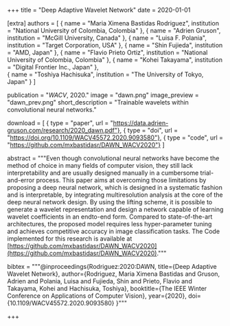 +++
title = "Deep Adaptive Wavelet Network"
date = 2020-01-01

[extra]
authors = [
    { name = "Maria Ximena Bastidas Rodriguez", institution = "National University of Colombia, Colombia" },
    { name = "Adrien Gruson", institution = "McGill University, Canada" },
    { name = "Luisa F. Polania", institution = "Target Corporation, USA" },
    { name = "Shin Fujieda", institution = "AMD, Japan" },
    { name = "Flavio Prieto Ortiz", institution = "National University of Colombia, Colombia" },
    { name = "Kohei Takayama", institution = "Digital Frontier Inc., Japan" },  
    { name = "Toshiya Hachisuka", institution = "The University of Tokyo, Japan" }
]

publication = "*WACV*, 2020."
image = "dawn.png"
image_preview = "dawn_prev.png"
short_description = "Trainable wavelets within convolutional neural networks."

download = [ 
    { type = "paper", url = "https://data.adrien-gruson.com/research/2020_dawn.pdf"},
    { type = "doi", url = "https://doi.org/10.1109/WACV45572.2020.9093580"},
    { type = "code", url = "https://github.com/mxbastidasr/DAWN_WACV2020"}
]

abstract = """Even though convolutional neural networks have become the method of choice in many fields of computer vision, they still lack interpretability and are usually designed manually in a cumbersome trial-and-error process. This paper aims at overcoming those limitations by proposing a deep neural network, which is designed in a systematic fashion and is interpretable, by integrating  multiresolution analysis at the core of the deep neural network design. By using the lifting scheme, it is possible to generate a wavelet representation and design a network capable of learning wavelet coefficients in an endto-end form. Compared to state-of-the-art architectures, the proposed model requires less hyper-parameter tuning and achieves competitive accuracy in image classification tasks. The Code implemented for this research is available at [https://github.com/mxbastidasr/DAWN_WACV2020](https://github.com/mxbastidasr/DAWN_WACV2020)."""

bibtex = """@inproceedings{Rodriguez:2020:DAWN,
  title={Deep Adaptive Wavelet Network},
  author={Rodriguez, Maria Ximena Bastidas and Gruson, Adrien and Polania, Luisa and Fujieda, Shin and Prieto, Flavio and Takayama, Kohei and Hachisuka, Toshiya},
  booktitle={The IEEE Winter Conference on Applications of Computer Vision},
  year={2020},
  doi={10.1109/WACV45572.2020.9093580}
}"""

+++
